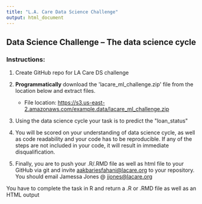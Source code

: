 ```yaml
---
title: "L.A. Care Data Science Challenge"
output: html_document
---
```


## Data Science Challenge – The data science cycle

 
### Instructions:


1. Create GitHub repo for LA Care DS challenge


2. **Programmatically** download the 'lacare_ml_challenge.zip' file from the location below and extract files.
    - File location: https://s3.us-east-2.amazonaws.com/example.data/lacare_ml_challenge.zip


3. Using the data science cycle your task is to predict the "loan_status"  


4. You will be scored on your understanding of data science cycle, as well as code readability and your code has to be reproducible. If any of the steps are not included in your code, it will result in immediate disqualification.   

5. Finally, you are to push your .R/.RMD file as well as html file to your GitHub via git and invite aakbariesfahani@lacare.org to your repository. You should email Jamessa Jones @ jjones@lacare.org

You have to complete the task in R and return a .R or .RMD file as well as an HTML output
